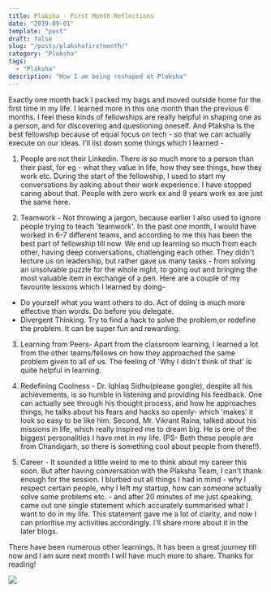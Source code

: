 ```yaml
---
title: Plaksha - First Month Reflections
date: "2019-09-01"
template: "post"
draft: false
slug: "/posts/plakshafirstmonth/"
category: "Plaksha"
tags:
  - "Plaksha"
description: "How I am being reshaped at Plaksha"
---
```


Exactly one month back I packed my bags and moved outside home for the first time in my life. I learned more in this one month than the previous 6 months. I feel these kinds of fellowships are really helpful in shaping one as a person, and for discovering and questioning oneself. And Plaksha is the best fellowship because of equal focus on tech - so that we can actually execute on our ideas. I'll list down some things which I learned - 

1. People are not their Linkedin. There is so much more to a person than their past, for eg - what they value in life, how they see things, how they work etc. During the start of the fellowship, I used to start my conversations by asking about their work experience. I have stopped caring about that. People with zero work ex and 8 years work ex are just the same here. 

2. Teamwork - Not throwing a jargon, because earlier I also used to ignore people trying to teach 'teamwork'. In the past one month, I would have worked in 6-7 different teams, and according to me this has been the best part of fellowship till now. We end up learning so much from each other, having deep conversations, challenging each other. They didn't lecture us on leadership, but rather gave us many tasks - from solving an unsolvable puzzle for the whole night, to going out and bringing the most valuable item in exchange of a pen. Here are a couple of my favourite lessons which I learned by doing- 

- Do yourself what you want others to do. Act of doing is much more effective than words. Do before you delegate. 
- Divergent Thinking. Try to find a hack to solve the problem,or redefine the problem. It can be super fun and rewarding.

3. Learning from Peers- Apart from the classroom learning, I learned a lot from the other teams/fellows on how they approached the same problem given to all of us. The feeling of 'Why I didn't think of that' is quite helpful in learning.

4. Redefining Coolness - Dr. Iqhlaq Sidhu(please google), despite all his achievements, is so humble in listening and providing his feedback. One can actually see through his thought process, and how he approaches things, he talks about his fears and hacks so openly- which 'makes' it look so easy to be like him. Second, Mr. Vikrant Raina, talked about his missions in life, which really inspired me to dream big. He is one of the biggest personalities I have met in my life. (PS- Both these people are from Chandigarh, so there is something cool about people from there!!).

5. Career - It sounded a little weird to me to think about my career this soon. But after having conversation with the Plaksha Team, I can't thank enough for the session. I blurbed out all things I had in mind - why I respect certain people, why I left my startup, how can someone actually solve some problems etc. - and after 20 minutes of me just speaking, came out one single statement which accurately summarised what I want to do in my life. This statement gave me a lot of clarity, and now I can prioritise my activities accordingly. I'll share more about it in the later blogs.

There have been numerous other learnings. It has been a great journey till now and I am sure next month I will have much more to share. Thanks for reading!


![](/media/plaksha1.jpeg)